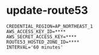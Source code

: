 # update-route53

```
CREDENTIAL_REGION=AP_NORTHEAST_1
AWS_ACCESS_KEY_ID=****
AWS_SECRET_ACCESS_KEY=****
ROUTE53_HOSTED_ZONE_ID=****
INTERVAL='60 minutes'
```

